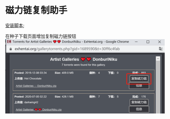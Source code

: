 磁力链复制助手
=========

[安装脚本](https://sleazyfork.org/zh-CN/scripts/415727);

在种子下载页面增加复制磁力链按钮
![预览](./images/screenshot.png)
